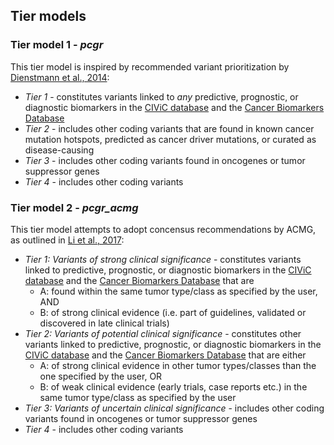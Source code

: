 
## Tier models

### Tier model 1 - *pcgr*

This tier model is inspired by recommended variant prioritization by [Dienstmann et al., 2014](https://www.ncbi.nlm.nih.gov/pubmed/24768039):

- _Tier 1_ - constitutes variants linked to *any* predictive, prognostic, or diagnostic biomarkers in the [CIViC database](http://civic.genome.wustl.edu) and the [Cancer Biomarkers Database](https://www.cancergenomeinterpreter.org/biomarkers)
- _Tier 2_ - includes other coding variants that are found in known cancer mutation hotspots, predicted as cancer driver mutations, or curated as disease-causing
- _Tier 3_ - includes other coding variants found in oncogenes or tumor suppressor genes
- _Tier 4_ - includes other coding variants


### Tier model 2 - *pcgr_acmg*

This tier model attempts to adopt concensus recommendations by ACMG, as outlined in [Li et al., 2017](https://www.ncbi.nlm.nih.gov/pmc/articles/PMC5707196/):

 - *Tier 1: Variants of strong clinical significance* - constitutes variants linked to predictive, prognostic, or diagnostic biomarkers in the [CIViC database](http://civic.genome.wustl.edu) and the [Cancer Biomarkers Database](https://www.cancergenomeinterpreter.org/biomarkers) that are
	 - A: found within the same tumor type/class as specified by the user, AND
	 - B: of strong clinical evidence (i.e. part of guidelines, validated or discovered in late clinical trials)
 - *Tier 2: Variants of potential clinical significance* - constitutes other variants linked to predictive, prognostic, or diagnostic biomarkers in the [CIViC database](http://civic.genome.wustl.edu) and the [Cancer Biomarkers Database](https://www.cancergenomeinterpreter.org/biomarkers) that are either
	 - A: of strong clinical evidence in other tumor types/classes than the one specified by the user, OR
	 - B: of weak clinical evidence (early trials, case reports etc.) in the same tumor type/class as specified by the user
 - *Tier 3: Variants of uncertain clinical significance* - includes other coding variants found in oncogenes or tumor suppressor genes
 - *Tier 4* - includes other coding variants
